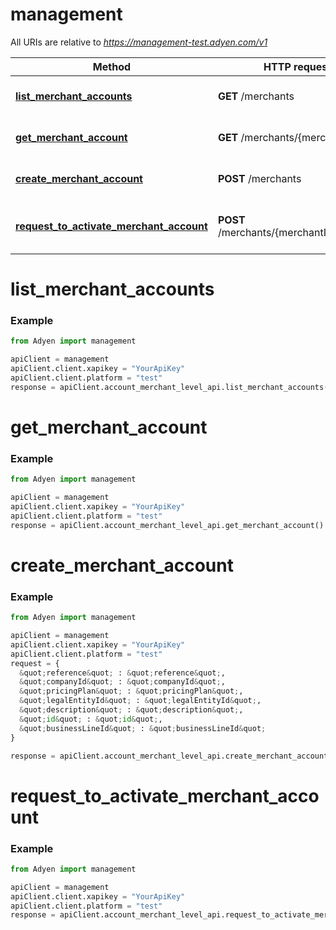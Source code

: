 # management

All URIs are relative to *https://management-test.adyen.com/v1*

Method | HTTP request | Description
------------- | ------------- | -------------
[**list_merchant_accounts**](AccountMerchantLevelApi.md#list_merchant_accounts) | **GET** /merchants | Get a list of merchant accounts
[**get_merchant_account**](AccountMerchantLevelApi.md#get_merchant_account) | **GET** /merchants/{merchantId} | Get a merchant account
[**create_merchant_account**](AccountMerchantLevelApi.md#create_merchant_account) | **POST** /merchants | Create a merchant account
[**request_to_activate_merchant_account**](AccountMerchantLevelApi.md#request_to_activate_merchant_account) | **POST** /merchants/{merchantId}/activate | Request to activate a merchant account




# list_merchant_accounts
### Example

```python
from Adyen import management

apiClient = management
apiClient.client.xapikey = "YourApiKey"
apiClient.client.platform = "test"
response = apiClient.account_merchant_level_api.list_merchant_accounts()

```




# get_merchant_account
### Example

```python
from Adyen import management

apiClient = management
apiClient.client.xapikey = "YourApiKey"
apiClient.client.platform = "test"
response = apiClient.account_merchant_level_api.get_merchant_account()

```




# create_merchant_account
### Example

```python
from Adyen import management

apiClient = management
apiClient.client.xapikey = "YourApiKey"
apiClient.client.platform = "test"
request = {
  &quot;reference&quot; : &quot;reference&quot;,
  &quot;companyId&quot; : &quot;companyId&quot;,
  &quot;pricingPlan&quot; : &quot;pricingPlan&quot;,
  &quot;legalEntityId&quot; : &quot;legalEntityId&quot;,
  &quot;description&quot; : &quot;description&quot;,
  &quot;id&quot; : &quot;id&quot;,
  &quot;businessLineId&quot; : &quot;businessLineId&quot;
}

response = apiClient.account_merchant_level_api.create_merchant_account(request)

```




# request_to_activate_merchant_account
### Example

```python
from Adyen import management

apiClient = management
apiClient.client.xapikey = "YourApiKey"
apiClient.client.platform = "test"
response = apiClient.account_merchant_level_api.request_to_activate_merchant_account()

```



